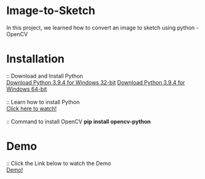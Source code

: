 # Image-to-Sketch
In this project, we learned how to convert an image to sketch using python - OpenCV

# Installation
:: Download and Install Python </br>
<a href="https://www.python.org/ftp/python/3.9.4/python-3.9.4.exe" title="Python 3.9.4 for Windows 32-bit">Download Python 3.9.4 for Windows 32-bit</a>
<a href="https://www.python.org/ftp/python/3.9.4/python-3.9.4-amd64.exe" title="Python 3.9.4 for Windows 64-bit">Download Python 3.9.4 for Windows 64-bit</a></br></br>
:: Learn how to install Python </br>
<a href="https://www.youtube.com/watch?v=XoF1Z3XC1-c" title="Python Installation">Click here to watch!</a></br></br>
:: Command to install OpenCV
<strong>pip install opencv-python</strong>

# Demo
:: Click the Link below to watch the Demo </br>
<a href="https://www.youtube.com/watch?v=nM7YvZ14xB4" title="Demo for Image to Sketch">Demo!</a>